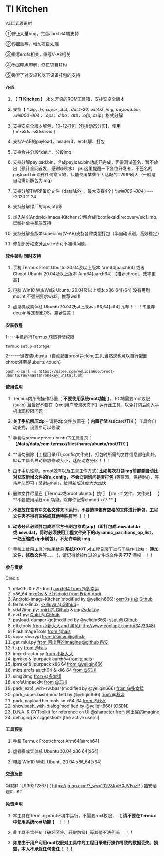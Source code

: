 
#  **TI Kitchen** 
v2正式版更新

①修正大量bug，完善aarch64端支持

②界面重写，增加项目处理

③重写erofs相关，重写V-AB相关

④添加即点即解，修正项目结构

⑤丢弃了对安卓10以下设备打包的支持


####  **介绍** 


1.  【 **TI Kitchen** 】 永久开源的ROM工具箱，支持安卓全版本

2.  支持【 *.zip, *.br, super ,*.dat, *.dat.1~20, ext4/2 *.img, payload.bin, *.win000-004 ，*.ops，dtbo，dtb，*.ofp,*.ozip】格式分解

3.  支持安卓全版本解包，10~12打包【包括动态分区】，使用[ mke2fs+e2fsdroid ]

4.  支持V-AB的payload，header3，erofs解、打包

5.  支持合并分段*.dat.*，分段img

6.  支持分解payload.bin，合成payload.bin功能已完成，但需测试签名，暂不放出（预计全网首发，感谢@秋水）
	ps.这里提醒一下各位开发者，不签名的payload.bin没有任何意义的，只能使用某些个人适配的TWRP刷入（一般是自动重新解包为img）
	
7.  支持分解TWRP备份文件（data除外），最大支持4个( _*.win000~004_ )   ----2020.11.24

8.  支持分解绿厂的ops,ofp等

9.  加入AIK(Android-Image-Kitchen)分解合成[boot|exaid|recovery/etc].img, 已经补全手机端支持

10.  支持分解全版本super.img(V-AB)支持各种类型打包（半自动识别，高效稳定）

11.  修复部分动态分区size识别不准确问题，


####  **软件架构  同时支持** 

1. 手机 Termux Proot Ubuntu 20.04及以上版本 Arm64[aarch64] 或者 <Linux Deploy> Chroot Ubuntu 20.04及以上版本 Arm64[aarch64] 【推荐chroot，效率更高】

2. 电脑 Win10 Wsl/Wsl2 Ubuntu 20.04及以上版本 x86_64[x64]  没有用到mount,不强制要求wsl2，推荐wsl1!

3. 虚拟机或实体机 Ubuntu 20.04及以上版本 x86_64[x64]  推荐！！！不推荐deepin等定制化OS，兼容性差！


####  **安装教程** 

1----手机运行Termux 获取存储权限 

    termux-setup-storage

2----一键安装ubuntu（自动配置proot并clone工具,当然您也可以自行配置chroot甚至是ubuntu-touch）

	bash <(curl -s https://gitee.com/yeliqin666/proot-ubuntu/raw/master/onekey_install.sh)


####  **使用说明** 

1.  Termux内所有操作尽量【 **不要使用系统root功能** 】， PC端需要root权限(sudo) 且最好不要在【root用户登录状态下】运行此工具，以免打包后刷入手机出现权限问题 ！

2.   **关于手机解压zip** 
    - 请将zip文件放置在【 **内置存储 /sdcard/TIK** 】工具会自动查找，设置中可以修改

3.  手机端termux proot ubuntu下工具目录： 【**/data/data/com.termux/files/home/ubuntu/root/TIK** 】

4.  **请勿删除【工程目录/TI_config文件夹】，打包时所需的文件信息都在此处，默认工具会自动帮您修改大小，适配动态分区！！！

5.  由于手机性能、proot效率以及工具工作方式( **比如每次打包img前都要自动比对获取新增文件的fs_config，不会立刻询问是否打包** )等原因，保持耐心，等待片刻即可；感谢@hais，使得新版速度大大加快

6.  删除文件尽量在【Termux或proot ubuntu】执行 【rm -rf 文件、文件夹】 【 **不要使用系统root功能，除非你记得chmod 777 ** 】

7.   **不要放在含有中文名文件夹下运行，不要选择带有空格的文件进行解包，工程文件夹不得有空格或其他特殊符号 ！！！** 

8.   **动态分区必须打包成原官方卡刷包格式[zip]（即打包成.new.dat.br或.new.dat，同时必须使用工程文件夹下的dynamic_partitions_op_list，一块压缩成zip卡刷包），不允许单刷.img** 

10.  手机上使用工具时如果使用 **系统ROOT** 对工程目录下进行了操作(比如： **添加文件，修改文件**等。。。 )，请记得给操作过的文件或文件夹  **777**  满权！！！

####  **参与贡献** 

Credit:
1.  mke2fs & e2fsdroid [aarch64 from @多幸运](http://www.coolapk.com/u/8160711)
2.  x86_64 [mke2fs & e2fsdroid from Erfan Abdi](https://github.com/erfanoabdi/ErfanGSIs)
3.  Android-Image-Kitchen(modified by @yeliqin666): [osm0sis @ Github](https://github.com/osm0sis/Android-Image-Kitchen)
4.  termux-linux: [~xiliuya @ Github](https://github.com/xiliuya/termux-linux)~
5.  sdat2img.py: [xpirt   @ Github](https://github.com/xpirt/sdat2img) & [img2sdat.py](https://github.com/xpirt/img2sdat)
6.  ext4.py: [Cubi    @ Github](https://github.com/cubinator/ext4)
7.  payload-dumper-go(modified by @yeliqin666): [ssut @ Github](https://github.com/ssut/payload-dumper-go)
8.  dtb_tools [from 小新大大 and 黑风](https://github.com/xiaoxindada/SGSI-build-tool)(http://www.coolapk.com/u/3473348)
9.  FlashImageTools [from @hais](http://z.hais.pw/)
10. oppo_decrypt [from bkerler @github](https://github.com/bkerler/oppo_decrypt)
11. get_miui.py  [from 闲出屁的imagine @github 酷安](https://gitee.com/sakurakyuo)
12. fs.py [from @hais](http://z.hais.pw/)
13. imgextractor.py [from 小新大大](https://github.com/xiaoxindada)
14. lpmake & lpunpack aarch64[from @hais](http://z.hais.pw/)
15. lpmake & lpunpack x86_64[from @yeliqin666](https://github.com/yeliqin666)
16. mkfs.erofs aarch64 & x86_64 [from @忘川](https://github.com/bugme2/)
17. simg2img [from @多幸运](http://www.coolapk.com/u/8160711)
18. erofsUnpackKt [from @忘川](https://github.com/bugme2/erofs-oneplus)
19. pack_ext4_with-rw.bash(modified by @yeliqin666) [from @多幸运](http://www.coolapk.com/u/8160711)
20. pack_super.bash(modified by @yeliqin666) [from @秋水](Email：qiurigao@163.com)
21. pack_payload.bin tools on x64_64 [from @秋水](Email：qiurigao@163.com)
22. show.bash_with-dialog(modified by @yeliqin666) [CSDN]
23. D.N.A. & CYToolkit for reference on UI [@sharpeter ](https://gitee.com/sharpeter/DNA) [from 闲出屁的imagine](https://gitee.com/sakurakyuo)
24. debuging & suggestions [the active users!]


####  **工具预览** 

1.  手机 Termux Proot/chroot Arm64[aarch64]

2.  虚拟机或实体机 Ubuntu 20.04 x86_64[x64]

3.  电脑 Win10 Wsl2 Ubuntu 20.04 x86_64[x64]


####  **交流反馈** 

  QQ群1：[939212867] ( https://jq.qq.com/?_wv=1027&k=HOJVFqzP )
  酷安话题#TIK#


####  **免责声明** 

1.  本工具在Termux proot环境中运行，不需要root权限， 【 **请不要在Termux中使用系统root功能** 】 ！！！

2.  此工具不含任何【破坏系统、获取数据】等其他不法代码 ！！！

3.   **如果由于用户利用root权限对工具中的工程目录进行操作导致的数据丢失、损毁，本人不承担任何责任 ！！！** 


